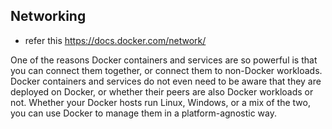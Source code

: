 ## Networking
* refer this https://docs.docker.com/network/

One of the reasons Docker containers and services are so powerful is that you can connect them together,
or connect them to non-Docker workloads. Docker containers and services do not even need to be aware that they are deployed on Docker,
or whether their peers are also Docker workloads or not. Whether your Docker hosts run Linux,
Windows, or a mix of the two, you can use Docker to manage them in a platform-agnostic way.

